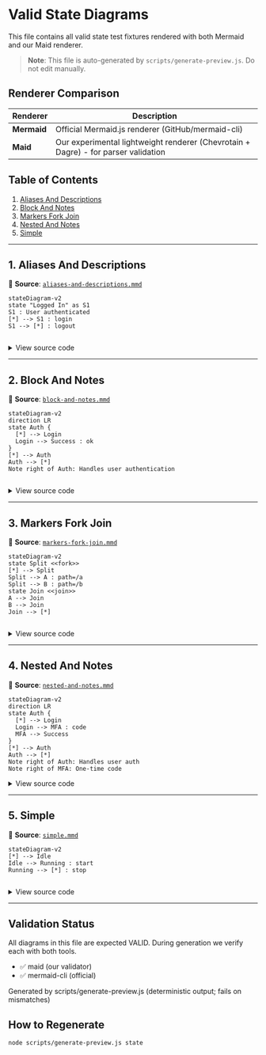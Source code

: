 # Valid State Diagrams

This file contains all valid state test fixtures rendered with both Mermaid and our Maid renderer.

> **Note**: This file is auto-generated by `scripts/generate-preview.js`. Do not edit manually.

## Renderer Comparison

| Renderer | Description |
|----------|-------------|
| **Mermaid** | Official Mermaid.js renderer (GitHub/mermaid-cli) |
| **Maid** | Our experimental lightweight renderer (Chevrotain + Dagre) - for parser validation |

## Table of Contents

1. [Aliases And Descriptions](#1-aliases-and-descriptions)
2. [Block And Notes](#2-block-and-notes)
3. [Markers Fork Join](#3-markers-fork-join)
4. [Nested And Notes](#4-nested-and-notes)
5. [Simple](#5-simple)

---

## 1. Aliases And Descriptions

📄 **Source**: [`aliases-and-descriptions.mmd`](./valid/aliases-and-descriptions.mmd)

```mermaid
stateDiagram-v2
state "Logged In" as S1
S1 : User authenticated
[*] --> S1 : login
S1 --> [*] : logout


```

<details>
<summary>View source code</summary>

```
stateDiagram-v2
state "Logged In" as S1
S1 : User authenticated
[*] --> S1 : login
S1 --> [*] : logout


```
</details>

---

## 2. Block And Notes

📄 **Source**: [`block-and-notes.mmd`](./valid/block-and-notes.mmd)

```mermaid
stateDiagram-v2
direction LR
state Auth {
  [*] --> Login
  Login --> Success : ok
}
[*] --> Auth
Auth --> [*]
Note right of Auth: Handles user authentication


```

<details>
<summary>View source code</summary>

```
stateDiagram-v2
direction LR
state Auth {
  [*] --> Login
  Login --> Success : ok
}
[*] --> Auth
Auth --> [*]
Note right of Auth: Handles user authentication


```
</details>

---

## 3. Markers Fork Join

📄 **Source**: [`markers-fork-join.mmd`](./valid/markers-fork-join.mmd)

```mermaid
stateDiagram-v2
state Split <<fork>>
[*] --> Split
Split --> A : path=/a
Split --> B : path=/b
state Join <<join>>
A --> Join
B --> Join
Join --> [*]


```

<details>
<summary>View source code</summary>

```
stateDiagram-v2
state Split <<fork>>
[*] --> Split
Split --> A : path=/a
Split --> B : path=/b
state Join <<join>>
A --> Join
B --> Join
Join --> [*]


```
</details>

---

## 4. Nested And Notes

📄 **Source**: [`nested-and-notes.mmd`](./valid/nested-and-notes.mmd)

```mermaid
stateDiagram-v2
direction LR
state Auth {
  [*] --> Login
  Login --> MFA : code
  MFA --> Success
}
[*] --> Auth
Auth --> [*]
Note right of Auth: Handles user auth
Note right of MFA: One-time code

```

<details>
<summary>View source code</summary>

```
stateDiagram-v2
direction LR
state Auth {
  [*] --> Login
  Login --> MFA : code
  MFA --> Success
}
[*] --> Auth
Auth --> [*]
Note right of Auth: Handles user auth
Note right of MFA: One-time code

```
</details>

---

## 5. Simple

📄 **Source**: [`simple.mmd`](./valid/simple.mmd)

```mermaid
stateDiagram-v2
[*] --> Idle
Idle --> Running : start
Running --> [*] : stop


```

<details>
<summary>View source code</summary>

```
stateDiagram-v2
[*] --> Idle
Idle --> Running : start
Running --> [*] : stop


```
</details>

---

## Validation Status

All diagrams in this file are expected VALID. During generation we verify each with both tools.
- ✅ maid (our validator)
- ✅ mermaid-cli (official)

Generated by scripts/generate-preview.js (deterministic output; fails on mismatches)

## How to Regenerate

```bash
node scripts/generate-preview.js state
```
